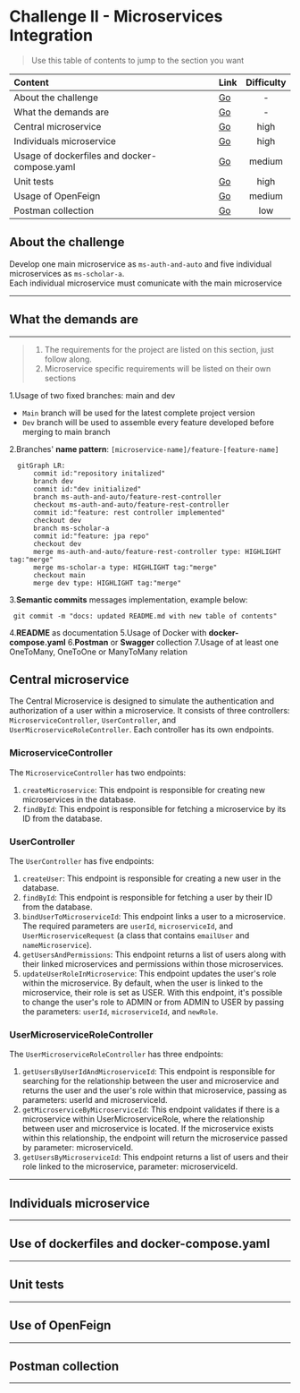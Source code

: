 # Challenge II - Microservices Integration

> Use this table of contents to jump to the section you want

| Content                                      | Link                    | Difficulty |
|:---------------------------------------------|:------------------------|:----------:|
| About the challenge                          | [Go](<insert the link>) |     -      |
| What the demands are                         | [Go](<insert the link>) |     -      |
| Central microservice                         | [Go](<insert the link>) |    high    |
| Individuals microservice                     | [Go](<insert the link>) |    high    |
| Usage of dockerfiles and docker-compose.yaml | [Go](<insert the link>) |   medium   |
| Unit tests                                   | [Go](<insert the link>) |    high    |
| Usage of OpenFeign                           | [Go](<insert the link>) |   medium   |
| Postman collection                           | [Go](<insert the link>) |    low     |

## About the challenge

Develop one main microservice as `ms-auth-and-auto` and five individual microservices as `ms-scholar-a`.  
Each individual microservice must comunicate with the main microservice

---

## What the demands are

---

> 1. The requirements for the project are listed on this section, just follow along.
> 2. Microservice specific requirements will be listed on their own sections

1.Usage of two fixed branches: main and dev

- `Main` branch will be used for the latest complete project version
- `Dev` branch will be used to assemble every feature developed before merging to main branch

2.Branches' **name pattern**: `[microservice-name]/feature-[feature-name]`

```mermaid
  gitGraph LR:
      commit id:"repository initalized"
      branch dev
      commit id:"dev initialized"
      branch ms-auth-and-auto/feature-rest-controller
      checkout ms-auth-and-auto/feature-rest-controller
      commit id:"feature: rest controller implemented"
      checkout dev
      branch ms-scholar-a
      commit id:"feature: jpa repo"
      checkout dev
      merge ms-auth-and-auto/feature-rest-controller type: HIGHLIGHT tag:"merge"
      merge ms-scholar-a type: HIGHLIGHT tag:"merge"
      checkout main
      merge dev type: HIGHLIGHT tag:"merge"

```

3.**Semantic commits** messages implementation, example below:

```git
 git commit -m "docs: updated README.md with new table of contents"
```

4.**README** as documentation
5.Usage of Docker with **docker-compose.yaml**
6.**Postman** or **Swagger** collection
7.Usage of at least one OneToMany, OneToOne or ManyToMany relation

## Central microservice

The Central Microservice is designed to simulate the authentication and authorization of a user within a microservice. It consists of three controllers: `MicroserviceController`, `UserController`, and `UserMicroserviceRoleController`. Each controller has its own endpoints.

### MicroserviceController

The `MicroserviceController` has two endpoints:

1. `createMicroservice`: This endpoint is responsible for creating new microservices in the database.
2. `findById`: This endpoint is responsible for fetching a microservice by its ID from the database.

### UserController

The `UserController` has five endpoints:

1. `createUser`: This endpoint is responsible for creating a new user in the database.
2. `findById`: This endpoint is responsible for fetching a user by their ID from the database.
3. `bindUserToMicroserviceId`: This endpoint links a user to a microservice. The required parameters are `userId`, `microserviceId`, and `UserMicroserviceRequest` (a class that contains `emailUser` and `nameMicroservice`).
4. `getUsersAndPermissions`: This endpoint returns a list of users along with their linked microservices and permissions within those microservices.
5. `updateUserRoleInMicroservice`: This endpoint updates the user's role within the microservice. By default, when the user is linked to the microservice, their role is set as USER. With this endpoint, it's possible to change the user's role to ADMIN or from ADMIN to USER by passing the parameters: `userId`, `microserviceId`, and `newRole`.

### UserMicroserviceRoleController

The `UserMicroserviceRoleController` has three endpoints:

1. `getUsersByUserIdAndMicroserviceId`: This endpoint is responsible for searching for the relationship between the user and microservice and returns the user and the user's role within that microservice, passing as parameters: userId and microserviceId.
2. `getMicroserviceByMicroserviceId`: This endpoint validates if there is a microservice within UserMicroserviceRole, where the relationship between user and microservice is located. If the microservice exists within this relationship, the endpoint will return the microservice passed by parameter: microserviceId.
3. `getUsersByMicroserviceId`: This endpoint returns a list of users and their role linked to the microservice, parameter: microserviceId.

---

## Individuals microservice

---

## Use of dockerfiles and docker-compose.yaml

---

## Unit tests

---

## Use of OpenFeign

---

## Postman collection

---
